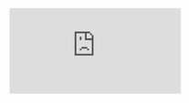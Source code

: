 <p/>
<div class='embed-container'><iframe src='http://www.youtube.com/embed/7NeXWXKPkMw?showinfo=0' frameborder='0' allowfullscreen></iframe></div>

